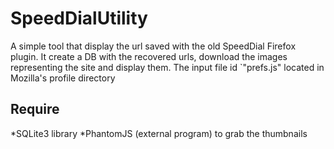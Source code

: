 # SpeedDialUtility
A simple tool that display the url saved with the old SpeedDial Firefox plugin. 
It create a DB with the recovered urls, download the images representing the 
site and display them.
The input file id `"prefs.js" located in Mozilla's profile directory

## Require 
*SQLite3 library
*PhantomJS (external program) to grab the thumbnails